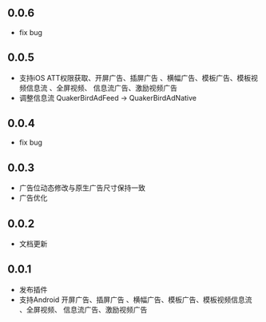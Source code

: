 ## 0.0.6
* fix bug

## 0.0.5

* 支持iOS ATT权限获取、开屏广告、插屏广告 、横幅广告、模板广告、模板视频信息流 、全屏视频、 信息流广告、激励视频广告
* 调整信息流 QuakerBirdAdFeed -> QuakerBirdAdNative

## 0.0.4

* fix bug

## 0.0.3

* 广告位动态修改与原生广告尺寸保持一致
* 广告优化

## 0.0.2

* 文档更新

## 0.0.1

* 发布插件
* 支持Android 开屏广告、插屏广告 、横幅广告、模板广告、模板视频信息流 、全屏视频、 信息流广告、激励视频广告 

